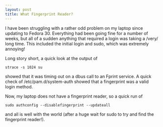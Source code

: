 ```yaml
---
layout: post
title: What Fingerprint Reader?
---
```


I have been struggling with a rather odd problem on my laptop since updating to Fedora 30. Everything had been going fine for a number of weeks, but all of a sudden anything that required a login was taking a /very/ long time. This included the initial login and sudo, which was extremely annoying!

Long story short, a quick look at the output of
```
strace -s 1024 su
```
showed that it was timing out on a dbus call to an Fprint service.  A quick check of /etc/pam.d/system-auth showed that a fingerprint was a valid login method.

Now, my laptop does not have a fingerprint reader, so a quick run of
```
sudo authconfig --disablefingerprint --updateall
```
and all is well with the world (after a huge wait for sudo to try and find the fingerprint reader!).
